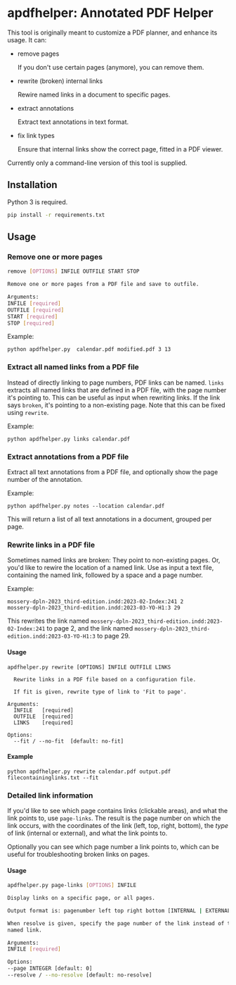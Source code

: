 # apdfhelper: Annotated PDF Helper

This tool is originally meant to customize a PDF planner, and enhance its usage.
It can:

- remove pages

  If you don't use certain pages (anymore), you can remove them.

- rewrite (broken) internal links

  Rewire named links in a document to specific pages.

- extract annotations

  Extract text annotations in text format.

- fix link types

  Ensure that internal links show the correct page, fitted in a PDF viewer.
  
Currently only a command-line version of this tool is supplied.

## Installation

Python 3 is required.

```bash
pip install -r requirements.txt
```

## Usage

### Remove one or more pages

```bash
remove [OPTIONS] INFILE OUTFILE START STOP

Remove one or more pages from a PDF file and save to outfile.

Arguments:
INFILE [required]
OUTFILE [required]
START [required]
STOP [required]
```

Example:

```
python apdfhelper.py  calendar.pdf modified.pdf 3 13
```

### Extract all named links from a PDF file

Instead of directly linking to page numbers, PDF links can be named. `links`
extracts all named links that are defined in a PDF file, with the page number
it's pointing to. This can be useful as input when rewriting links. If the link
says `broken`, it's pointing to a non-existing page. Note that this can be fixed
using `rewrite`.

Example:

```
python apdfhelper.py links calendar.pdf
```

### Extract annotations from a PDF file

Extract all text annotations from a PDF file, and optionally show the page
number of the annotation.

Example:

```
python apdfhelper.py notes --location calendar.pdf
```

This will return a list of all text annotations in a document, grouped per page.

### Rewrite links in a PDF file

Sometimes named links are broken: They point to non-existing pages. Or, you'd
like to rewire the location of a named link. Use as input a text file,
containing the named link, followed by a space and a page number.

Example:

```
mossery-dpln-2023_third-edition.indd:2023-02-Index:241 2
mossery-dpln-2023_third-edition.indd:2023-03-YO-H1:3 29
```

This rewrites the link named
`mossery-dpln-2023_third-edition.indd:2023-02-Index:241` to page 2, and the link
named `mossery-dpln-2023_third-edition.indd:2023-03-YO-H1:3` to page 29.

#### Usage

```
apdfhelper.py rewrite [OPTIONS] INFILE OUTFILE LINKS

  Rewrite links in a PDF file based on a configuration file.

  If fit is given, rewrite type of link to 'Fit to page'.

Arguments:
  INFILE   [required]
  OUTFILE  [required]
  LINKS    [required]

Options:
  --fit / --no-fit  [default: no-fit]
```

#### Example

```
python apdfhelper.py rewrite calendar.pdf output.pdf filecontaininglinks.txt --fit
```

### Detailed link information

If you'd like to see which page contains links (clickable areas), and what the
link points to, use `page-links`. The result is the page number on which the
link occurs, with the coordinates of the link (left, top, right, bottom), the
_type_ of link (internal or external), and what the link points to.

Optionally you can see which page number a link points to, which can be useful
for troubleshooting broken links on pages.

#### Usage

```bash
apdfhelper.py page-links [OPTIONS] INFILE

Display links on a specific page, or all pages.

Output format is: pagenumber left top right bottom [INTERNAL | EXTERNAL] link.

When resolve is given, specify the page number of the link instead of the
named link.

Arguments:
INFILE [required]

Options:
--page INTEGER [default: 0]
--resolve / --no-resolve [default: no-resolve]
```
